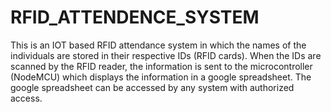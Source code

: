 # RFID_ATTENDENCE_SYSTEM
This is an IOT based RFID attendance system in which the names of the individuals are stored in their respective IDs (RFID cards). When the IDs are scanned by the RFID reader, the information is sent to the microcontroller (NodeMCU) which displays the information in a google spreadsheet. The google spreadsheet can be accessed by any system with authorized access.
